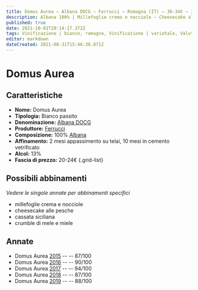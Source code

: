 ```yaml
---
title: Domus Aurea – Albana DOCG – Ferrucci – Romagna (IT) – 30-34€ – 3★-5★
description: Albana 100% | Millefoglie crema e nocciole – Cheesecake alle pesche – Cassata siciliana – Crumble di mele e miele
published: true
date: 2021-10-01T20:14:17.372Z
tags: Vinificazione | bianco, romagna, Vinificazione | varietale, Valutazioni | 5 stelle, passito, Vitigni | Albana, millefoglie crema e nocciole, cheesecake alle pesche, cassata siciliana, crumble di mele e miele, Prezzi | 30-34€
editor: markdown
dateCreated: 2021-08-31T15:46:36.071Z
---
```


# Domus Aurea

## Caratteristiche
- **Nome:** Domus Aurea
- **Tipologia:** Bianco passito
- **Denominazione:** [Albana DOCG](/denominazioni/Italia/Romagna/DOCG/Albana)
- **Produttore:** [Ferrucci](/produttori/Italia/Romagna/Ferrucci) 
- **Composizione:** 100% [Albana](/vitigni/Italia/bacca-bianca/albana)
- **Affinamento:** 2 mesi appassimento su telai, 10 mesi in cemento vetrificato
- **Alcol:** 13%
- **Fascia di prezzo:** 20-24€
{.grid-list}

## Possibili abbinamenti
*Vedere le singole annate per abbinamenti specifici*

- millefoglie crema e nocciole
- cheesecake alle pesche
- cassata siciliana
- crumble di mele e miele

## Annate
- Domus Aurea [2015](/vini/Italia/Romagna/Ferrucci/Domus-Aurea/2015) -- <span class="star-3"></span> -- 87/100
- Domus Aurea [2016](/vini/Italia/Romagna/Ferrucci/Domus-Aurea/2016) -- <span class="star-4"></span> -- 90/100
- Domus Aurea [2017](/vini/Italia/Romagna/Ferrucci/Domus-Aurea/2017) -- <span class="star-5"></span> -- 94/100
- Domus Aurea [2018](/vini/Italia/Romagna/Ferrucci/Domus-Aurea/2018) -- <span class="star-3"></span> -- 87/100 
- Domus Aurea [2019](/vini/Italia/Romagna/Ferrucci/Domus-Aurea/2019) -- <span class="star-3"></span> -- 88/100 